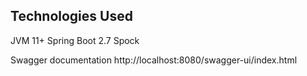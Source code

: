 ## Technologies Used
JVM 11+
Spring Boot 2.7
Spock

Swagger documentation
http://localhost:8080/swagger-ui/index.html

## 